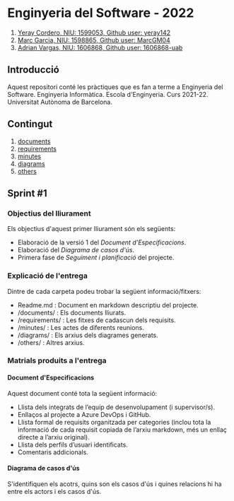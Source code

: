 # Enginyeria del Software - 2022
1. [Yeray Cordero, NIU: 1599053, Github user: yeray142](https://github.com/yeray142)
2. [Marc Garcia, NIU: 1598865, Github user: MarcGM04](https://github.com/MarcGM04)
3. [Adrian Vargas, NIU: 1606868, Github user: 1606868-uab](https://github.com/1606868-uab)

## Introducció
Aquest repositori conté les pràctiques que es fan a terme a Enginyeria del Software. Enginyeria Informàtica. Escola d'Enginyeria. Curs 2021-22. Universitat Autònoma de Barcelona.

## Contingut
1. [documents](https://github.com/yeray142/es2022uab/tree/master/documents)
2. [requirements](https://github.com/yeray142/es2022uab/tree/master/requirements)
3. [minutes](https://github.com/yeray142/es2022uab/tree/master/minutes)
4. [diagrams](https://github.com/yeray142/es2022uab/tree/master/diagrams)
5. [others](https://github.com/yeray142/es2022uab/tree/master/others)

## Sprint #1

### Objectius del lliurament
Els objectius d'aquest primer lliurament són els següents:
* Elaboració de la versió 1 del _Document d'Especificacions_.
* Elaboració del _Diagrama de casos d'ús_.
* Primera fase de _Seguiment i planificació_ del projecte.

### Explicació de l'entrega
Dintre de cada carpeta podeu trobar la següent informació/fitxers:
* Readme.md : Document en markdown descriptiu del projecte.
* /documents/ : Els documents lliurats.
* /requirements/ : Les fitxes de cadascun dels requisits.
* /minutes/ : Les actes de diferents reunions.
* /diagrams/ : Els arxius dels diagrames generats.
* /others/ : Altres arxius.

### Matrials produits a l'entrega

#### Document d'Especificacions
Aquest document conté tota la següent informació:
* Llista dels integrats de l’equip de desenvolupament (i supervisor/s).
* Enllaços al projecte a Azure DevOps i GitHub.
* Llista formal de requisits organitzada per categories (inclou tota la informació de cada requisit copiada de l’arxiu markdown, més un enllaç directe a l’arxiu original).
* Llista dels perfils d’usuari identificats.
* Comentaris addicionals.

#### Diagrama de casos d'ús
S'identifiquen els acotrs, quins son els casos d'ús i quines relacions hi ha entre els actors i els casos d'ús.

